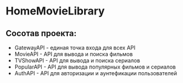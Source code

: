 # HomeMovieLibrary

## Сосотав проекта:
* GatewayAPI - единая точка входа для всех API
* MovieAPI - API для вывода и поиска фильмов
* TVShowAPI - API для вывода и поиска сериалов
* PopularAPI - API для вывода популярных фильмов и сериалов
* AuthAPI - API для авторизации и аунтефикации пользователей
